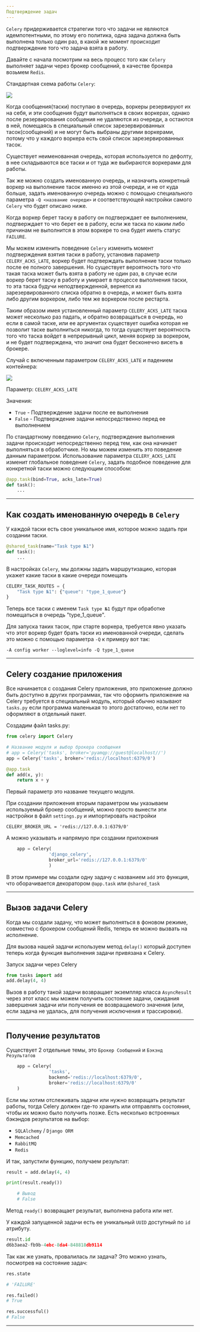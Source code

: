 ```yaml
---
Подтверждение задач
---
```


`Celery` придерживается стратегии того что задачи не являются идемпотентными,
по этому его политика, одна задача должна быть выполнена только один раз, в
какой же момент происходит подтверждение того что задача взята в работу.

Давайте с начала посмотрим на весь процесс того как `Celery` выполняет задачи
через брокер сообщений, в качестве брокера возьмем `Redis`.

Стандартная схема работы `Celery`:

![](img/1.png)

Когда сообщения(таски) поступаю в очередь, воркеры резервируют их на себя, и эти
сообщения будут выполняться в своих воркерах, однако после резервирования сообщения
не удаляются из очереди, а остаются в ней, помещаясь в специальный список 
зарезервированных тасок(сообщений) и не могут быть выбраны другими воркерами,
потому что у каждого воркера есть свой список зарезервированных тасок.

Существует неименованная очередь, которая используется по дефолту, в нее 
складываются все таски и от туда же выбираются воркерами для работы.

Так же можно создать именованную очередь, и назначить конкретный воркер на
выполнение тасок именно из этой очереди, и не от куда больше, задать
именованную очередь можно с помощью специального параметра 
`-Q <название очереди>` и соответствующей настройки самого `Celery` что 
будет описано ниже.

Когда воркер берет таску в работу он подтверждает ее выполнением, подтверждает то 
что берет ее в работу, если же таска по каким либо причинам не выполнится в этом
воркере то она будет иметь статус `FAILURE`.

Мы можем изменить поведение `Celery` изменить момент подтверждения взятия таски в 
работу, установив параметр `CELERY_ACKS_LATE`, воркер будет подтверждать выполнение 
таски только после ее полного завершения. Но существует вероятность того что такая
таска может быть взята в работу не один раз, в случае если воркер берет таску 
в работу и умирает в процессе выполнения таски, то эта таска будучи неподтвержденной,
вернется из зарезервированного списка обратно в очередь, и может быть взята либо
другим воркером, либо тем же воркером после рестарта.

Таким образом имея установленный параметр `CELERY_ACKS_LATE` таска может несколько
раз падать, и обратно возвращаться в очередь, но если в самой таске, или ее аргументах
существует ошибка которая не позволит таске выполниться никогда, то тогда существует
вероятность того что таска войдет в непрерывный цикл, меняя воркер за воркером, и не
будет подтверждена, что значит она будет бесконечно висеть в брокере.

Случай с включенным параметром `CELERY_ACKS_LATE` и падением контейнера:

![](img/2.png)

Параметр: `CELERY_ACKS_LATE` 

Значения:
- `True` - Подтверждение задачи после ее выполнения
- `False` - Подтверждение задачи непосредственно перед ее выполнением  

По стандартному поведению `Celery`, подтверждение выполнения задачи происходит 
непосредственно перед тем, как она начинает выполняться в обработчике. Но мы можем
изменить это поведение данным параметром. Использование параметра `CELERY_ACKS_LATE`
изменит глобальное поведение `Celery`, задать подобное поведение для конкретной таски
можно следующим способом:

```python
@app.task(bind=True, acks_late=True)
def task():
    ...
```

---
Как создать именованную очередь в `Celery`
---

У каждой таски есть свое уникальное имя, которое можно задать 
при создании таски.

```python
@shared_task(name="Task type №1")
def task():
    ...
```

В настройках `Celery`, мы должны задать маршрутизацию, которая укажет
какие таски в какие очереди помещать

```python
CELERY_TASK_ROUTES = {
    "Task type №1": {"queue": "type_1_queue"}
}
```

Теперь все таски с именем `Task type №1` будут при обработке помещаться в
очередь "type_1_queue".

Для запуска таких тасок, при старте воркера, требуется явно указать что этот 
воркер будет брать таски из именованной очереди, сделать это можно с помощью 
параметра `-Q` к примеру вот так:

```
-A config worker --loglevel=info -Q type_1_queue
```

---
Celery создание приложения
---

Все начинается с создания Celery приложения, это приложение должно
быть доступно в других программах, так что оформить приложение на 
Celery требуется в специальный модуль, который обычно называют 
`tasks.py` если программа маленькая то этого достаточно, если
нет то оформляют в отдельный пакет.

Создадим файл tasks.py:

```python
from celery import Celery

# Название модуля и выбор брокера сообщения
# app = Celery('tasks', broker='pyamqp://guest@localhost//')
app = Celery('tasks', broker='redis://localhost:6379/0')

@app.task
def add(x, y):
    return x + y
```

Первый параметр это название текущего модуля.

При создании приложения вторым параметром мы указываем используемый
брокер сообщений, можно просто вынести эти настройки в файл 
`settings.py` и импортировать настройки 

    CELERY_BROKER_URL = 'redis://127.0.0.1:6379/0'

А можно указывать и напрямую при создании приложения

```python
    app = Celery(
                'django_celery', 
                broker_url='redis://127.0.0.1:6379/0'
                )
```

В этом примере мы создали одну задачу с названием `add` это 
функция, что оборачивается декоратором `@app.task` или `@shared_task`

---

Вызов задачи Celery
---

Когда мы создали задачу, что может выполняться в фоновом режиме, 
совместно с брокером сообщений Redis, теперь ее можно вызвать на
исполнение.

Для вызова нашей задачи используем метод `delay()` который доступен
теперь когда функция выполнения задачи привязана к Celery.

Запуск задачи через Celery

```python
from tasks import add
add.delay(4, 4)
```

Вызов в работу такой задачи возвращает экземпляр класса `AsyncResult`
через этот класс мы можем получить состояние задачи, ожидания
завершения задачи или получения ее возвращаемого значения (или, 
если задача не удалась, для получения исключения и трассировки).

---

Получение результатов
---

Существует 2 отдельные темы, это `Брокер Сообщений` и 
`Бэкэнд Результатов` 

```python
    app = Celery(
                'tasks', 
                backend='redis://localhost:6379/0', 
                broker='redis://localhost:6379/0'
    )
```

Если мы хотим отслеживать задачи или нужно возвращать результат 
работы, тогда Celery должен где-то хранить или отправлять состояния,
чтобы их можно было получить позже. Есть несколько встроенных
бэкэндов результатов на выбор:

- `SQLAlchemy` / `Django ORM`
- `Memcached`
- `RabbitMQ` 
- `Redis`

И так, запустили функцию, получаем результат:

```python
result = add.delay(4, 4)

print(result.ready())

    # Вывод
    # False
```

Метод `ready()` возвращает результат, выполнена работа или нет.

У каждой запущенной задачи есть ее уникальный `UUID` доступный по 
`id` атрибуту.
```python
result.id
d6b3aea2-fb9b-4ebc-8da4-848818db9114
```

Так как же узнать, провалилась ли задача? Это можно узнать,
посмотрев на состояние задач:

```python
res.state

# 'FAILURE'
```

```python
res.failed()
# True

res.successful()
# False
```

---
